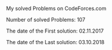 My solved Problems on CodeForces.com

Number of solved Problems: 107

The date of the First solution: 02.11.2017

The date of the Last solution:  03.10.2018
